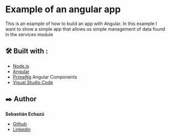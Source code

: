 # Example of an angular app

This is an example of how to build an app with Angular. In this example I want to show a simple app that allows us simple management of data found in the services module

## 🛠️ Built with :

* [Node.js](https://nodejs.org/en/) 
* [Angular](https://angular.dev/) 
* [PrimeNg](https://primeng.org/) Angular Components
* [Visual Studio Code](https://code.visualstudio.com/)

## ✒️ Author

**Sebastián Echazú** 

* [Github](https://github.com/SebastianEchazu)
* [Linkedin](https://www.linkedin.com/in/sebastian-echazu/)
